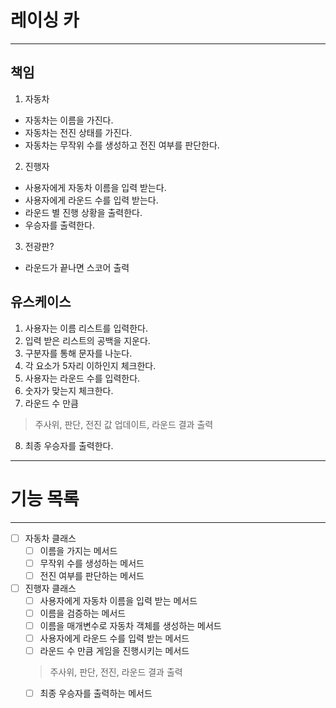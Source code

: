 # 레이싱 카
---
## 책임
1. 자동차
- 자동차는 이름을 가진다.
- 자동차는 전진 상태를 가진다.
- 자동차는 무작위 수를 생성하고 전진 여부를 판단한다.

2. 진행자
- 사용자에게 자동차 이름을 입력 받는다.
- 사용자에게 라운드 수를 입력 받는다.
- 라운드 별 진행 상황을 출력한다.
- 우승자를 출력한다.

3. 전광판?
- 라운드가 끝나면 스코어 출력

## 유스케이스
1. 사용자는 이름 리스트를 입력한다.
2. 입력 받은 리스트의 공백을 지운다.
3. 구분자를 통해 문자를 나눈다.
4. 각 요소가 5자리 이하인지 체크한다.
5. 사용자는 라운드 수를 입력한다.
6. 숫자가 맞는지 체크한다.
7. 라운드 수 만큼
> 주사위, 판단, 전진 값 업데이트, 라운드 결과 출력
8. 최종 우승자를 출력한다.
---

# 기능 목록
---
- [ ] 자동차 클래스
    - [ ] 이름을 가지는 메서드
    - [ ] 무작위 수를 생성하는 메서드
    - [ ] 전진 여부를 판단하는 메서드

- [ ] 진행자 클래스
     - [ ] 사용자에게 자동차 이름을 입력 받는 메서드
     - [ ] 이름을 검증하는 메서드
     - [ ] 이름을 매개변수로 자동차 객체를 생성하는 메서드
     - [ ] 사용자에게 라운드 수를 입력 받는 메서드
     - [ ] 라운드 수 만큼 게임을 진행시키는 메서드
     > 주사위, 판단, 전진, 라운드 결과 출력
     - [ ] 최종 우승자를 출력하는 메서드